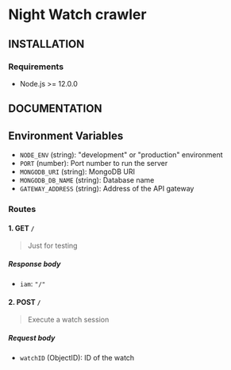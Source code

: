 # Night Watch crawler

## INSTALLATION

### Requirements

- Node.js >= 12.0.0

## DOCUMENTATION

## Environment Variables

- `NODE_ENV` (string): "development" or "production" environment
- `PORT` (number): Port number to run the server
- `MONGODB_URI` (string): MongoDB URI
- `MONGODB_DB_NAME` (string): Database name
- `GATEWAY_ADDRESS` (string): Address of the API gateway

### Routes

#### 1. GET `/`

> Just for testing

##### Response body

- `iam`: `"/"`

#### 2. POST `/`

> Execute a watch session

##### Request body

- `watchID` (ObjectID): ID of the watch
